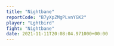 ```yaml
---
title: "Nightbane"
reportCode: "B7yXpZMgPLvnYGK2"
player: "Lghtbird"
fight: "Nightbane"
date: 2021-11-11T20:08:04.971000+00:00
---
```

